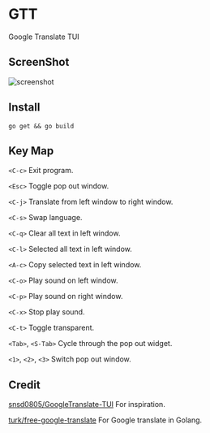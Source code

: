 # GTT

Google Translate TUI

## ScreenShot

![screenshot](https://i.imgur.com/ECtL7ac.gif)

## Install

```
go get && go build
```

## Key Map

`<C-c>`
Exit program.

`<Esc>`
Toggle pop out window.

`<C-j>`
Translate from left window to right window.

`<C-s>`
Swap language.

`<C-q>`
Clear all text in left window.

`<C-l>`
Selected all text in left window.

`<A-c>`
Copy selected text in left window.

`<C-o>`
Play sound on left window.

`<C-p>`
Play sound on right window.

`<C-x>`
Stop play sound.

`<C-t>`
Toggle transparent.

`<Tab>`, `<S-Tab>`
Cycle through the pop out widget.

`<1>`, `<2>`, `<3>`
Switch pop out window.

## Credit

[snsd0805/GoogleTranslate-TUI](https://github.com/snsd0805/GoogleTranslate-TUI) For inspiration.

[turk/free-google-translate](https://github.com/turk/free-google-translate) For Google translate in Golang.
